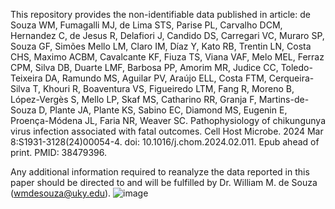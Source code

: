 This repository provides the non-identifiable data published in article: de Souza WM, Fumagalli MJ, de Lima STS, Parise PL, Carvalho DCM, Hernandez C, de Jesus R, Delafiori J, Candido DS, Carregari VC, Muraro SP, Souza GF, Simões Mello LM, Claro IM, Díaz Y, Kato RB, Trentin LN, Costa CHS, Maximo ACBM, Cavalcante KF, Fiuza TS, Viana VAF, Melo MEL, Ferraz CPM, Silva DB, Duarte LMF, Barbosa PP, Amorim MR, Judice CC, Toledo-Teixeira DA, Ramundo MS, Aguilar PV, Araújo ELL, Costa FTM, Cerqueira-Silva T, Khouri R, Boaventura VS, Figueiredo LTM, Fang R, Moreno B, López-Vergès S, Mello LP, Skaf MS, Catharino RR, Granja F, Martins-de-Souza D, Plante JA, Plante KS, Sabino EC, Diamond MS, Eugenin E, Proença-Módena JL, Faria NR, Weaver SC. Pathophysiology of chikungunya virus infection associated with fatal outcomes. Cell Host Microbe. 2024 Mar 8:S1931-3128(24)00054-4. doi: 10.1016/j.chom.2024.02.011. Epub ahead of print. PMID: 38479396.

Any additional information required to reanalyze the data reported in this paper should be directed to and will be fulfilled by Dr. William M. de Souza (wmdesouza@uky.edu).
![image](https://github.com/wmarciel/Chikungunya_pathophysiology/assets/8062597/cbfa7721-4cda-4afc-9e77-e3bb7a9bed7f)
